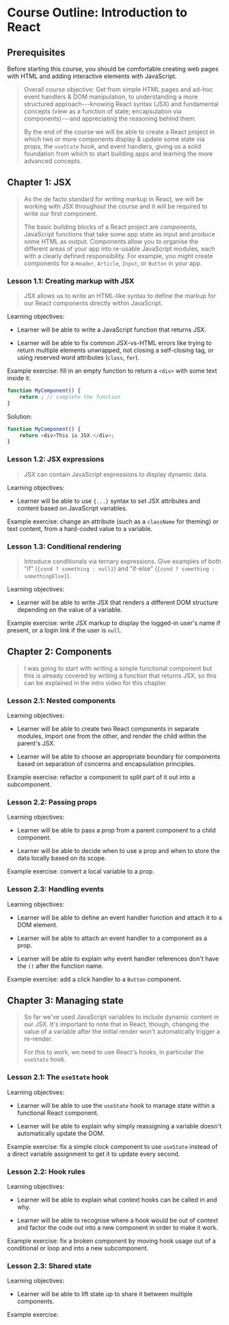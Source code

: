 # Course Outline: Introduction to React

## Prerequisites

Before starting this course, you should be comfortable creating web pages with HTML and adding interactive elements with JavaScript.

> Overall course objective: Get from simple HTML pages and ad-hoc event handlers & DOM manipulation, to understanding a more structured approach---knowing React syntax (JSX) and fundamental concepts (view as a function of state; encapsulation via components)---and appreciating the reasoning behind them.
> 
> By the end of the course we will be able to create a React project in which two or more components display & update some state via props, the `useState` hook, and event handlers, giving us a solid foundation from which to start building apps and learning the more advanced concepts.

## Chapter 1: JSX

> As the de facto standard for writing markup in React, we will be working with JSX throughout the course and it will be required to write our first component.
> 
> The basic building blocks of a React project are _components_, JavaScript functions that take some app state as input and produce some HTML as output. Components allow you to organise the different areas of your app into re-usable JavaScript modules, each with a clearly defined responsibility. For example, you might create components for a `Header`, `Article`, `Input`, or `Button` in your app.

### Lesson 1.1: Creating markup with JSX

> JSX allows us to write an HTML-like syntax to define the markup for our React components directly within JavaScript.

Learning objectives:

- Learner will be able to write a JavaScript function that returns JSX.

- Learner will be able to fix common JSX-vs-HTML errors like trying to return multiple elements unwrapped, not closing a self-closing tag, or using reserved word attributes (`class`, `for`).

Example exercise: fill in an empty function to return a `<div>` with some text inside it:

```javascript
function MyComponent() {
	return ; // complete the function
}
```

Solution:

```javascript
function MyComponent() {
	return <div>This is JSX.</div>;
}
```

### Lesson 1.2: JSX expressions

> JSX can contain JavaScript expressions to display dynamic data.

Learning objectives:

- Learner will be able to use `{...}` syntax to set JSX attributes and content based on JavaScript variables.

Example exercise: change an attribute (such as a `className` for theming) or text content, from a hard-coded value to a variable.

### Lesson 1.3: Conditional rendering

> Introduce conditionals via ternary expressions. Give examples of both "if" (`{cond ? something : null}`) and "if-else" (`{cond ? something : somethingElse}`).

Learning objectives:

- Learner will be able to write JSX that renders a different DOM structure depending on the value of a variable.

Example exercise: write JSX markup to display the logged-in user's name if present, or a login link if the user is `null`.

## Chapter 2: Components

> I was going to start with writing a simple functional component but this is already covered by writing a function that returns JSX, so this can be explained in the intro video for this chapter.

### Lesson 2.1: Nested components

Learning objectives:

- Learner will be able to create two React components in separate modules, import one from the other, and render the child within the parent's JSX.

- Learner will be able to choose an appropriate boundary for components based on separation of concerns and encapsulation principles.

Example exercise: refactor a component to split part of it out into a subcomponent.

### Lesson 2.2: Passing props

Learning objectives:

- Learner will be able to pass a prop from a parent component to a child component.

- Learner will be able to decide when to use a prop and when to store the data locally based on its scope.

Example exercise: convert a local variable to a prop.

### Lesson 2.3: Handling events

Learning objectives:

- Learner will be able to define an event handler function and attach it to a DOM element.

- Learner will be able to attach an event handler to a component as a prop.

- Learner will be able to explain why event handler references don't have the `()` after the function name.

Example exercise: add a click handler to a `Button` component.

## Chapter 3: Managing state

> So far we've used JavaScript variables to include dynamic content in our JSX. It's important to note that in React, though, changing the value of a variable after the initial render won't automatically trigger a re-render.
> 
> For this to work, we need to use React's _hooks_, in particular the `useState` hook.

### Lesson 2.1: The `useState` hook

Learning objectives:

- Learner will be able to use the `useState` hook to manage state within a functional React component.

- Learner will be able to explain why simply reassigning a variable doesn't automatically update the DOM.

Example exercise: fix a simple clock component to use `useState` instead of a direct variable assignment to get it to update every second.

### Lesson 2.2: Hook rules

Learning objectives:

- Learner will be able to explain what context hooks can be called in and why.

- Learner will be able to recognise where a hook would be out of context and factor the code out into a new component in order to make it work.

Example exercise: fix a broken component by moving hook usage out of a conditional or loop and into a new subcomponent.

### Lesson 2.3: Shared state

Learning objectives:

- Learner will be able to lift state up to share it between multiple components.



Example exercise: 

